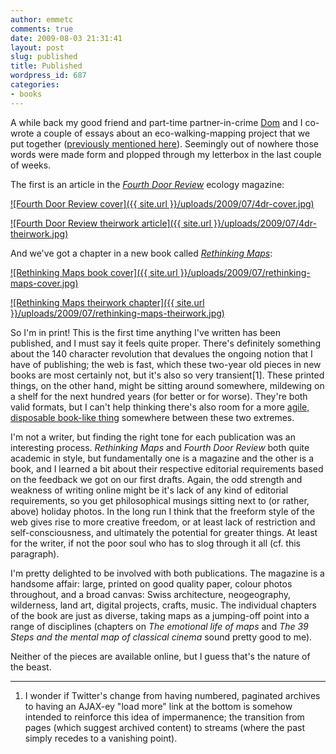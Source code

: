 ```yaml
---
author: emmetc
comments: true
date: 2009-08-03 21:31:41
layout: post
slug: published
title: Published
wordpress_id: 687
categories:
- books
---
```


A while back my good friend and part-time partner-in-crime [Dom](http://www.ecogeographer.com/) and I co-wrote a couple of essays about an eco-walking-mapping project that we put together ([previously mentioned here](http://blog.thoughtwax.com/2006/09/theirwork-at-rgs-2006)). Seemingly out of nowhere those words were made form and plopped through my letterbox in the last couple of weeks.

The first is an article in the _[Fourth Door Review](http://www.fourthdoor.co.uk/)_ ecology magazine:

[![Fourth Door Review cover]({{ site.url }}/uploads/2009/07/4dr-cover.jpg)](http://www.flickr.com/photos/thoughtwax/3785501965/)

[![Fourth Door Review theirwork article]({{ site.url }}/uploads/2009/07/4dr-theirwork.jpg)](http://www.flickr.com/photos/thoughtwax/3786314306/)

And we've got a chapter in a new book called _[Rethinking Maps](http://www.amazon.co.uk/Rethinking-Routledge-Studies-Human-Geography/dp/0415461529/)_:

[![Rethinking Maps book cover]({{ site.url }}/uploads/2009/07/rethinking-maps-cover.jpg)](http://www.flickr.com/photos/thoughtwax/3785498639/)

[![Rethinking Maps theirwork chapter]({{ site.url }}/uploads/2009/07/rethinking-maps-theirwork.jpg)](http://www.flickr.com/photos/thoughtwax/3785508435/)

So I'm in print! This is the first time anything I've written has been published, and I must say it feels quite proper. There's definitely something about the 140 character revolution that devalues the ongoing notion that I have of publishing; the web is fast, which these two-year old pieces in new books are most certainly not, but it's also so very transient\[1\]. These printed things, on the other hand, might be sitting around somewhere, mildewing on a shelf for the next hundred years (for better or for worse). They're both valid formats, but I can't help thinking there's also room for a more [agile, disposable book-like thing](http://blog.thoughtwax.com/2009/03/instapaper-analogue-edition) somewhere between these two extremes.

I'm not a writer, but finding the right tone for each publication was an interesting process. _Rethinking Maps_ and _Fourth Door Review_ both quite academic in style, but fundamentally one is a magazine and the other is a book, and I learned a bit about their respective editorial requirements based on the feedback we got on our first drafts. Again, the odd strength and weakness of writing online might be it's lack of any kind of editorial requirements, so you get philosophical musings sitting next to (or rather, above) holiday photos. In the long run I think that the freeform style of the web gives rise to more creative freedom, or at least lack of restriction and self-consciousness, and ultimately the potential for greater things. At least for the writer, if not the poor soul who has to slog through it all (cf. this paragraph).

I'm pretty delighted to be involved with both publications. The magazine is a handsome affair: large, printed on good quality paper, colour photos throughout, and a broad canvas: Swiss architecture, neogeography, wilderness, land art, digital projects, crafts, music. The individual chapters of the book are just as diverse, taking maps as a jumping-off point into a range of disciplines (chapters on _The emotional life of maps_ and _The 39 Steps and the mental map of classical cinema_ sound pretty good to me).

Neither of the pieces are available online, but I guess that's the nature of the beast.



* * *





  1. I wonder if Twitter's change from having numbered, paginated archives to having an AJAX-ey "load more" link at the bottom is somehow intended to reinforce this idea of impermanence; the transition from pages (which suggest archived content) to streams (where the past simply recedes to a vanishing point).
